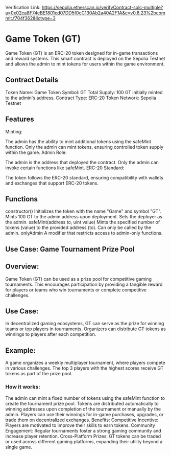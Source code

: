 Verification Link: 
https://sepolia.etherscan.io/verifyContract-solc-multiple?a=0x02ca8F74eBE1801ed07DD5f0cC130Ab2a40A2F1A&c=v0.8.23%2bcommit.f704f362&lictype=3

# Game Token (GT)
Game Token (GT) is an ERC-20 token designed for in-game transactions and reward systems. This smart contract is deployed on the Sepolia Testnet and allows the admin to mint tokens for users within the game environment.

## Contract Details
Token Name: Game
Token Symbol: GT
Total Supply: 100 GT initially minted to the admin's address.
Contract Type: ERC-20 Token
Network: Sepolia Testnet

## Features
Minting:

The admin has the ability to mint additional tokens using the safeMint function.
Only the admin can mint tokens, ensuring controlled token supply within the game.
Admin Role:

The admin is the address that deployed the contract.
Only the admin can invoke certain functions like safeMint.
ERC-20 Standard:

The token follows the ERC-20 standard, ensuring compatibility with wallets and exchanges that support ERC-20 tokens.
## Functions
constructor()
Initializes the token with the name "Game" and symbol "GT".
Mints 100 GT to the admin address upon deployment.
Sets the deployer as the admin.
safeMint(address to, uint value)
Mints the specified number of tokens (value) to the provided address (to).
Can only be called by the admin.
onlyAdmin
A modifier that restricts access to admin-only functions.

## Use Case: Game Tournament Prize Pool
## Overview:
Game Token (GT) can be used as a prize pool for competitive gaming tournaments. This encourages participation by providing a tangible reward for players or teams who win tournaments or complete competitive challenges.

## Use Case:
In decentralized gaming ecosystems, GT can serve as the prize for winning teams or top players in tournaments. Organizers can distribute GT tokens as winnings to players after each competition.

## Example:
A game organizes a weekly multiplayer tournament, where players compete in various challenges. The top 3 players with the highest scores receive GT tokens as part of the prize pool.

### How it works:
The admin can mint a fixed number of tokens using the safeMint function to create the tournament prize pool.
Tokens are distributed automatically to winning addresses upon completion of the tournament or manually by the admin.
Players can use their winnings for in-game purchases, upgrades, or trade them on decentralized exchanges.
Benefits:
Competitive Incentive: Players are motivated to improve their skills to earn tokens.
Community Engagement: Regular tournaments foster a strong gaming community and increase player retention.
Cross-Platform Prizes: GT tokens can be traded or used across different gaming platforms, expanding their utility beyond a single game.
